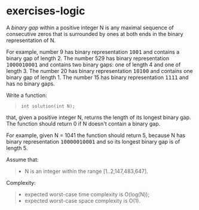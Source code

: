 # exercises-logic

<div id="brinza-task-description">
<p>A <i>binary gap</i> within a positive integer N is any maximal sequence of consecutive zeros that is surrounded by ones at both ends in the binary representation of N.</p>
<p>For example, number 9 has binary representation <tt style="white-space:pre-wrap">1001</tt> and contains a binary gap of length 2. The number 529 has binary representation <tt style="white-space:pre-wrap">1000010001</tt> and contains two binary gaps: one of length 4 and one of length 3. The number 20 has binary representation <tt style="white-space:pre-wrap">10100</tt> and contains one binary gap of length 1. The number 15 has binary representation <tt style="white-space:pre-wrap">1111</tt> and has no binary gaps.</p>
<p>Write a function:</p>
<blockquote><p class="lang-c" style="font-family: monospace; font-size: 9pt; display: block; white-space: pre-wrap"><tt>int solution(int N);</tt></p></blockquote>
<p>that, given a positive integer N, returns the length of its longest binary gap. The function should return 0 if N doesn't contain a binary gap.</p>
<p>For example, given N = 1041 the function should return 5, because N has binary representation <tt style="white-space:pre-wrap">10000010001</tt> and so its longest binary gap is of length 5.</p>
<p>Assume that:</p>
<blockquote><ul style="margin: 10px;padding: 0px;"><li>N is an integer within the range [<span class="number">1</span>..<span class="number">2,147,483,647</span>].</li>
</ul>
</blockquote><p>Complexity:</p>
<blockquote><ul style="margin: 10px;padding: 0px;"><li>expected worst-case time complexity is O(log(N));</li>
<li>expected worst-case space complexity is O(1).</li>
</ul>
</blockquote></div>